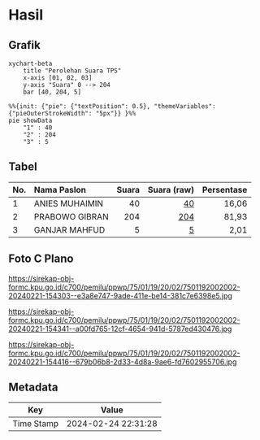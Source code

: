 # Hasil

## Grafik

```mermaid
xychart-beta
    title "Perolehan Suara TPS"
    x-axis [01, 02, 03]
    y-axis "Suara" 0 --> 204
    bar [40, 204, 5]
```

```mermaid
%%{init: {"pie": {"textPosition": 0.5}, "themeVariables": {"pieOuterStrokeWidth": "5px"}} }%%
pie showData
    "1" : 40
    "2" : 204
    "3" : 5
```

## Tabel

| No. | Nama Paslon    | Suara | Suara (raw) | Persentase |
|:--- |:-------------- | -----:| -----------:| ----------:|
| 1   | ANIES MUHAIMIN | 40    | [40][p-1]   | 16,06      |
| 2   | PRABOWO GIBRAN | 204   | [204][p-2]  | 81,93      |
| 3   | GANJAR MAHFUD  | 5     | [5][p-3]    | 2,01       |


[p-1]: https://github.com/gigit-pemilu/pemilu-2024-75-gorontalo/blob/main/pilpres/hitung-suara/sub/75-gorontalo/sub/01-gorontalo/sub/19-tabongo/sub/2002-tabongo-barat/sub/002-tps/sub/paslon-1.txt
[p-2]: https://github.com/gigit-pemilu/pemilu-2024-75-gorontalo/blob/main/pilpres/hitung-suara/sub/75-gorontalo/sub/01-gorontalo/sub/19-tabongo/sub/2002-tabongo-barat/sub/002-tps/sub/paslon-2.txt
[p-3]: https://github.com/gigit-pemilu/pemilu-2024-75-gorontalo/blob/main/pilpres/hitung-suara/sub/75-gorontalo/sub/01-gorontalo/sub/19-tabongo/sub/2002-tabongo-barat/sub/002-tps/sub/paslon-3.txt

## Foto C Plano

https://sirekap-obj-formc.kpu.go.id/c700/pemilu/ppwp/75/01/19/20/02/7501192002002-20240221-154303--e3a8e747-9ade-411e-be14-381c7e6398e5.jpg

https://sirekap-obj-formc.kpu.go.id/c700/pemilu/ppwp/75/01/19/20/02/7501192002002-20240221-154341--a00fd765-12cf-4654-941d-5787ed430476.jpg

https://sirekap-obj-formc.kpu.go.id/c700/pemilu/ppwp/75/01/19/20/02/7501192002002-20240221-154416--679b06b8-2d33-4d8a-9ae6-fd7602955706.jpg


## Metadata

| Key        | Value               |
| ---------- | ------------------- |
| Time Stamp | 2024-02-24 22:31:28 |




